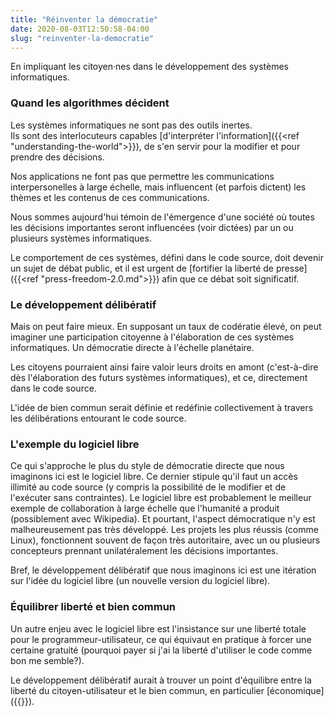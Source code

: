 ```yaml
---
title: "Réinventer la démocratie"
date: 2020-08-03T12:50:58-04:00
slug: "reinventer-la-democratie"
---
```


En impliquant les citoyen·nes dans le développement des systèmes informatiques.
<!--more-->

### Quand les algorithmes décident

Les systèmes informatiques ne sont pas des outils inertes.  
Ils sont des interlocuteurs capables [d'interpréter l'information]({{<ref "understanding-the-world">}}),
de s'en servir pour la modifier et pour prendre des décisions.

Nos applications ne font pas que permettre les communications
interpersonelles à large échelle, mais influencent (et parfois dictent) les
thèmes et les contenus de ces communications.

Nous sommes aujourd'hui témoin de l'émergence d'une société où toutes les
décisions importantes seront influencées (voir dictées) par un ou plusieurs
systèmes informatiques.

Le comportement de ces systèmes, défini dans le code source, doit devenir un sujet
de débat public, et il est urgent de [fortifier la liberté de presse]({{<ref "press-freedom-2.0.md">}}) 
afin que ce débat soit significatif.


### Le développement délibératif

Mais on peut faire mieux.  En supposant un taux de codératie élevé, on peut
imaginer une participation citoyenne à l'élaboration de ces systèmes
informatiques.  Un démocratie directe à l'échelle planétaire.

Les citoyens pourraient ainsi faire valoir leurs droits en amont (c'est-à-dire
dès l'élaboration des futurs systèmes informatiques), et ce, directement dans
le code source.

L'idée de bien commun serait définie et redéfinie collectivement à travers les
délibérations entourant le code source.

### L'exemple du logiciel libre

Ce qui s'approche le plus du style de démocratie directe que nous imaginons ici
est le logiciel libre.  Ce dernier stipule qu'il faut un accès illimité au code
source (y compris la possibilité de le modifier et de l'exécuter sans
contraintes).  Le logiciel libre est probablement le meilleur exemple de
collaboration à large échelle que l'humanité a produit (possiblement avec
Wikipedia).  Et pourtant, l'aspect démocratique n'y est malheureusement pas
très développé.  Les projets les plus réussis (comme Linux), fonctionnent
souvent de façon très autoritaire, avec un ou plusieurs concepteurs prennant
unilatéralement les décisions importantes.

Bref, le développement délibératif que nous imaginons ici est une itération sur
l'idée du logiciel libre (un nouvelle version du logiciel libre).


### Équilibrer liberté et bien commun

Un autre enjeu avec le logiciel libre est l'insistance sur une liberté totale
pour le programmeur-utilisateur,
ce qui équivaut en pratique à forcer une certaine gratuité (pourquoi payer si j'ai 
la liberté d'utiliser le code comme bon me semble?).

Le développement délibératif aurait à trouver un point d'équilibre entre la
liberté du citoyen-utilisateur et le bien commun, en particulier
[économique]({{<ref direct-economy>}}).






